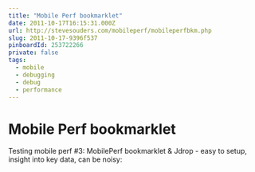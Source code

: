```yaml
---
title: "Mobile Perf bookmarklet"
date: 2011-10-17T16:15:31.000Z
url: http://stevesouders.com/mobileperf/mobileperfbkm.php
slug: 2011-10-17-9396f537
pinboardId: 253722266
private: false
tags:
  - mobile
  - debugging
  - debug
  - performance
---
```


# Mobile Perf bookmarklet

Testing mobile perf #3: MobilePerf bookmarklet & Jdrop - easy to setup, insight into key data, can be noisy:
